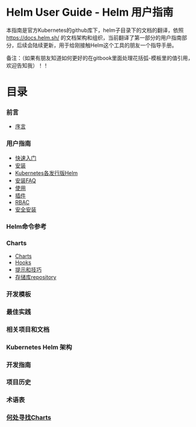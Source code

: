# Helm User Guide - Helm 用户指南

本指南是官方Kubernetes的github库下，helm子目录下的文档的翻译，依照 https://docs.helm.sh/ 的文档架构和组织，当前翻译了第一部分的用户指南部分，后续会陆续更新，用于给刚接触Helm这个工具的朋友一个指导手册。

备注：（如果有朋友知道如何更好的在gitbook里面处理花括弧-模板里的值引用，欢迎告知我）！！

# 目录

### 前言

  - [序言](README.md)

### 用户指南

- [快速入门](quickstart/quickstart-zh_cn.md)
- [安装](quickstart/install-zh_cn.md)
- [Kubernetes各发行版Helm](quickstart/kubernetes_distros-zh_cn.md)
- [安装FAQ](quickstart/install_faq-zh_cn.md)
- [使用](quickstart/using_helm-zh_cn.md)
- [插件](quickstart/plugins-zh_cn.md)
- [RBAC](quickstart/rbac-zh_cn.md)
- [安全安装](quickstart/securing_installation-zh_cn.md)

### Helm命令参考
### Charts

- [Charts](chart/charts-zh_cn.md)
- [Hooks](chart/charts_hooks-zh_cn.md)
- [提示和技巧](chart/charts_tips_and_tricks-zh_cn.md)
- [存储库repository](chart/chart_repository-zh_cn.md)

### 开发模板
### 最佳实践
### 相关项目和文档
### Kubernetes Helm 架构
### 开发指南
### 项目历史
### 术语表
### [何处寻找Charts](https://hub.kubeapps.com/)
